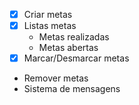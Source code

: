 - [x] Criar metas
- [x] Listas metas
  - Metas realizadas
  - Metas abertas
- [x] Marcar/Desmarcar metas
- Remover metas
- Sistema de mensagens
